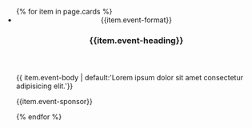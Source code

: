 <link href='https://fonts.googleapis.com/css?family=Montserrat' rel='stylesheet'>

<div class="resources">
    <ul class="usa-card-group">
        {% for item in page.cards %}
        <li class="tablet:grid-col-4 usa-card">
            <div class="event__card">
                <header class="event-card__header">
                    <span class="event__format">{{item.event-format}}</span>
                    <h3>{{item.event-heading}}</h3>
                </header>
                <div class="event-card__body">
                    <p> {{ item.event-body | default:'Lorem ipsum dolor sit amet consectetur adipisicing elit.'}}</p>
                    <p>{{item.event-sponsor}}</p>
                </div>
            </div>
        </li>
        {% endfor %}
    </ul>
</div>